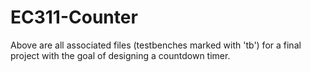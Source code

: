 # EC311-Counter

Above are all associated files (testbenches marked with 'tb') for a final project with the goal of designing a countdown timer.
